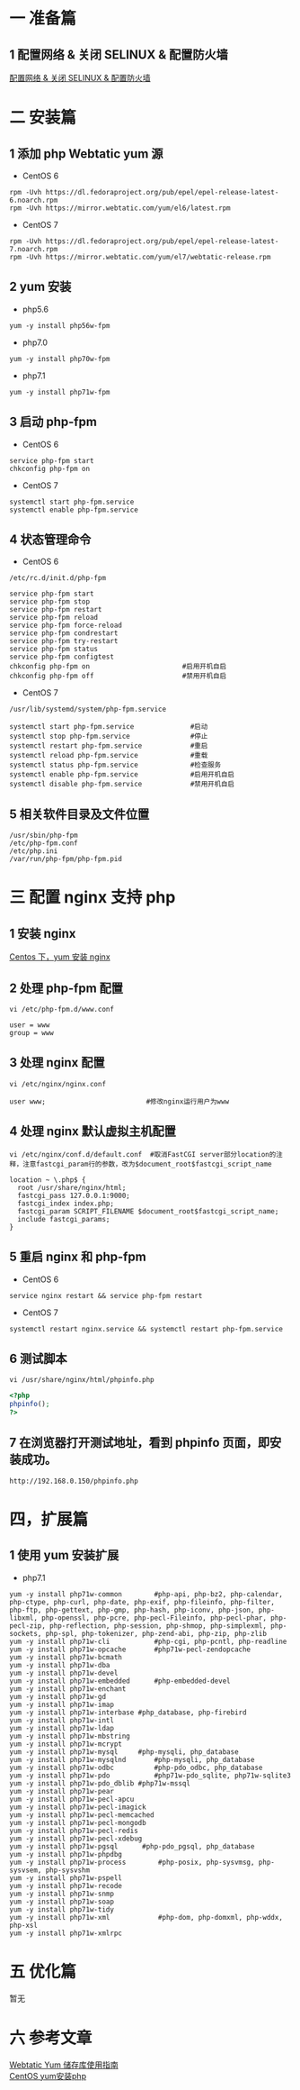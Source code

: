 # 一 准备篇

## 1 配置网络 & 关闭 SELINUX & 配置防火墙

[配置网络 & 关闭 SELINUX & 配置防火墙](https://www.jianshu.com/p/6ee0c701437b)

# 二 安装篇

## 1 添加 php Webtatic yum 源

- CentOS 6
```shell
rpm -Uvh https://dl.fedoraproject.org/pub/epel/epel-release-latest-6.noarch.rpm
rpm -Uvh https://mirror.webtatic.com/yum/el6/latest.rpm
```

- CentOS 7
```shell
rpm -Uvh https://dl.fedoraproject.org/pub/epel/epel-release-latest-7.noarch.rpm
rpm -Uvh https://mirror.webtatic.com/yum/el7/webtatic-release.rpm
```

## 2 yum 安装
- php5.6
```shell
yum -y install php56w-fpm
```

- php7.0
```shell
yum -y install php70w-fpm
```

- php7.1
```shell
yum -y install php71w-fpm
```

## 3 启动 php-fpm

- CentOS 6
```shell
service php-fpm start
chkconfig php-fpm on 
```

- CentOS 7
```shell
systemctl start php-fpm.service
systemctl enable php-fpm.service
```

## 4 状态管理命令
- CentOS 6
```shell
/etc/rc.d/init.d/php-fpm
```

```shell
service php-fpm start
service php-fpm stop
service php-fpm restart
service php-fpm reload
service php-fpm force-reload
service php-fpm condrestart
service php-fpm try-restart
service php-fpm status
service php-fpm configtest
chkconfig php-fpm on                       #启用开机自启
chkconfig php-fpm off                      #禁用开机自启
```

- CentOS 7
```shell
/usr/lib/systemd/system/php-fpm.service
```

```shell
systemctl start php-fpm.service              #启动
systemctl stop php-fpm.service               #停止
systemctl restart php-fpm.service            #重启
systemctl reload php-fpm.service             #重载
systemctl status php-fpm.service             #检查服务
systemctl enable php-fpm.service             #启用开机自启
systemctl disable php-fpm.service            #禁用开机自启
```

## 5 相关软件目录及文件位置
```shell
/usr/sbin/php-fpm
/etc/php-fpm.conf
/etc/php.ini
/var/run/php-fpm/php-fpm.pid
```

# 三 配置 nginx 支持 php
## 1 安装 nginx

[Centos 下，yum 安装 nginx](https://www.jianshu.com/p/2ddffe61d8fa)

## 2 处理 php-fpm 配置
```shell
vi /etc/php-fpm.d/www.conf
```

```shell
user = www
group = www
```

## 3 处理 nginx 配置
```shell
vi /etc/nginx/nginx.conf
```

```shell
user www;                         #修改nginx运行用户为www
```

## 4 处理 nginx 默认虚拟主机配置
```shell
vi /etc/nginx/conf.d/default.conf  #取消FastCGI server部分location的注释，注意fastcgi_param行的参数，改为$document_root$fastcgi_script_name
```

```shell
location ~ \.php$ {
  root /usr/share/nginx/html;
  fastcgi_pass 127.0.0.1:9000;
  fastcgi_index index.php;
  fastcgi_param SCRIPT_FILENAME $document_root$fastcgi_script_name;
  include fastcgi_params;
}
```

## 5 重启 nginx 和 php-fpm
- CentOS 6
```shell
service nginx restart && service php-fpm restart
```

- CentOS 7
```shell
systemctl restart nginx.service && systemctl restart php-fpm.service
```

## 6 测试脚本
```shell
vi /usr/share/nginx/html/phpinfo.php
```

```php
<?php
phpinfo();
?>
```

## 7 在浏览器打开测试地址，看到 phpinfo 页面，即安装成功。
```shell
http://192.168.0.150/phpinfo.php
```

# 四，扩展篇
## 1 使用 yum 安装扩展
- php7.1
```shell
yum -y install php71w-common        #php-api, php-bz2, php-calendar, php-ctype, php-curl, php-date, php-exif, php-fileinfo, php-filter, php-ftp, php-gettext, php-gmp, php-hash, php-iconv, php-json, php-libxml, php-openssl, php-pcre, php-pecl-Fileinfo, php-pecl-phar, php-pecl-zip, php-reflection, php-session, php-shmop, php-simplexml, php-sockets, php-spl, php-tokenizer, php-zend-abi, php-zip, php-zlib
yum -y install php71w-cli           #php-cgi, php-pcntl, php-readline
yum -y install php71w-opcache       #php71w-pecl-zendopcache
yum -y install php71w-bcmath    
yum -y install php71w-dba   
yum -y install php71w-devel 
yum -y install php71w-embedded      #php-embedded-devel
yum -y install php71w-enchant       
yum -y install php71w-gd    
yum -y install php71w-imap  
yum -y install php71w-interbase #php_database, php-firebird
yum -y install php71w-intl  
yum -y install php71w-ldap  
yum -y install php71w-mbstring  
yum -y install php71w-mcrypt    
yum -y install php71w-mysql     #php-mysqli, php_database
yum -y install php71w-mysqlnd       #php-mysqli, php_database
yum -y install php71w-odbc          #php-pdo_odbc, php_database
yum -y install php71w-pdo           #php71w-pdo_sqlite, php71w-sqlite3
yum -y install php71w-pdo_dblib #php71w-mssql
yum -y install php71w-pear  
yum -y install php71w-pecl-apcu 
yum -y install php71w-pecl-imagick  
yum -y install php71w-pecl-memcached    
yum -y install php71w-pecl-mongodb  
yum -y install php71w-pecl-redis    
yum -y install php71w-pecl-xdebug   
yum -y install php71w-pgsql      #php-pdo_pgsql, php_database
yum -y install php71w-phpdbg    
yum -y install php71w-process        #php-posix, php-sysvmsg, php-sysvsem, php-sysvshm
yum -y install php71w-pspell    
yum -y install php71w-recode    
yum -y install php71w-snmp  
yum -y install php71w-soap  
yum -y install php71w-tidy  
yum -y install php71w-xml            #php-dom, php-domxml, php-wddx, php-xsl
yum -y install php71w-xmlrpc
```

# 五 优化篇

暂无

# 六 参考文章

[Webtatic Yum 储存库使用指南](https://link.jianshu.com?t=https://webtatic.com/projects/yum-repository/)  
[CentOS yum安装php](https://www.jianshu.com/p/460891081d55)
